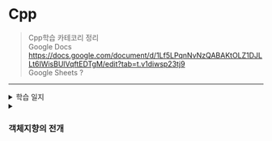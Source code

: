 # Cpp
>Cpp학습 카테코리 정리<br>
>Google Docs      https://docs.google.com/document/d/1Lf5LPqnNvNzQABAKtOLZ1DJLLt6IWisBUlVqftEDTgM/edit?tab=t.v1diwsp23tj9 <br>
>Google Sheets    ? <br>
 ------------
<details><summary>학습 일지</summary>
2025-08-22 <details><summary>const 함수에 대해</summary>

const int num = 10;		//	변수를 상수화
const SoSimple sim(20);	//	객체를 상수화	

객체를 대상으로는 const 멤버함수만 호출이 가능하다. 변경시킬 능력이 있는 함수는 아예 호출을 허용하지 않는다.<br>
멤버변수에 저장된 값을 수정하지 않는 함수는 가급적 const로 선언해서, 객체에서도 호출이 가능하도록 할 필요가 있다.<br>
</details>
<details><summary>const 함수 오버로딩</summary>
<pre><code class = "language-cpp">
void numLock() {}
void numLock() const {} // const의 선언 유무도 함수 오버로딩의 조건에 해당된다.
 
</code></pre>
</details>

2025-08-23 상속(Inheritance) <br>
상속에 들어가기에 앞서, 상속의 문법적인 이해 <br>
2025-08-24 일요일 <br>
2025-08-25 상속(Inheritance) <br>
protected 선언과 세 가지 형태의 상속, 상속을 위한 조건, OOP 단계별 프로젝트 05 <br>
2025-08-26 객체 포인터의 참조관계 <br>
객체 포인터 변수, 함수 오버라이딩, IS-A, HAS-A <br>
2025-08-27 가상함수(Virtual Function) <br>
가상함수, 가상소멸자와 참조자의 참조 가능성, Employee 예제와 문제, Employee 1-4, Quiz에 대한 분석 <br>
</details>
<details>
<summary>
<h3>객체지향의 전개</h3>
</summary>

<details>
<summary>
<strong>급여관리 시스템 1</strong>
</summary>
<pre><code class="language-cpp">
#pragma once
class PermanentWorker
{
private:
	char name[100];
	int salary;
public:
	PermanentWorker(char* name, int money);
	int getPAY()const;
	void showSALARYinfo()const;
};//PermanentWorker.h
</code></pre>


<pre><code class="language-cpp">
#pragma once
#include"PermanentWorker.h"
class EmployeeHandler
{
private:
	PermanentWorker* empList[50];
	int empNUM;
public:
	EmployeeHandler();
	void addEMPLOYEE(PermanentWorker* emp);
	void showALLSALARYinfo()const;
	void showTOTALSALARY()const;
	~EmployeeHandler();
};//EmployeeHandler.h
</code></pre>


<pre><code class="language-cpp">
#define _CRT_SECURE_NO_WARNINGS
#include "PermanentWorker.h"
#include <cstring>
#include <iostream>
#include "EmployeeHandler.h"
using namespace std;

PermanentWorker::PermanentWorker(char* name, int money)
	:salary(money) {strcpy(this->name, name);}

int PermanentWorker::getPAY()const { return salary; }

void PermanentWorker::showSALARYinfo()const
{
	cout << "name: " << name << endl;
	cout << "salary: " << salary<< endl;
}//PermanentWorker.cpp
</code></pre>


<pre><code class="language-cpp">
#include "EmployeeHandler.h"
#include <iostream>
using namespace std;
EmployeeHandler::EmployeeHandler():empNUM(0){}

void EmployeeHandler::addEMPLOYEE(PermanentWorker* emp)
{
	empList[empNUM++] = emp;
}

void EmployeeHandler::showALLSALARYinfo()const
{
	for (int i = 0; i < empNUM; i++)
		empList[i]->showSALARYinfo();
}
void EmployeeHandler::showTOTALSALARY()const
{
	int sum = 0;
	for (int i = 0; i < empNUM; i++)
		sum += empList[i]->getPAY();
	cout << "sum: " << sum << endl;
}
EmployeeHandler::~EmployeeHandler()
{
	for (int i = 0; i < empNUM; i++)
		delete empList[i];
}//EmployeeHandler.cpp
</code></pre>


<pre><code class="language-cpp">
#include"EmployeeHandler.h"
#include"PermanentWorker.h"

int main(void)
{
	/*직원관리 목적으로 설계된 컨트롤 클래스의 객체 생성*/
	EmployeeHandler handler;

	/*직원 등록*/
	handler.addEMPLOYEE(new PermanentWorker("KIM", 1000));
	handler.addEMPLOYEE(new PermanentWorker("Lee", 1500));
	handler.addEMPLOYEE(new PermanentWorker("Jun", 2000));

	/*이번달 급여 정보*/
	handler.showALLSALARYinfo();

	/*이번달 지불해야할 급여의 총합*/
	handler.showTOTALSALARY();

	return 0;
}
</code></pre>


<pre><code class="language-cpp">

</code></pre>

<pre><code class="language-cpp">

</code></pre>

<pre><code class="language-cpp">

</code></pre>


</details>

<details>
<summary>
<strong>급여관리 시스템 2</strong>
</summary>

</details>

<details>
<summary>
<strong>급여관리 시스템 3</strong>
</summary>

</details>

<details>
<summary>
<strong>급여관리 시스템 4</strong>
</summary>

</details>

<details>
<summary>
<strong>급여관리 시스템 5</strong>
</summary>

</details>

<details>
<summary>
<strong></strong>
</summary>

</details>

<details>
<summary>
<strong></strong>
</summary>

</details>


</details>
